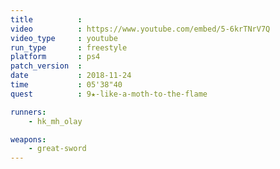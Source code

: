 ```yaml
---
title          :
video          : https://www.youtube.com/embed/5-6krTNrV7Q
video_type     : youtube
run_type       : freestyle
platform       : ps4
patch_version  :
date           : 2018-11-24
time           : 05'38"40
quest          : 9★-like-a-moth-to-the-flame

runners:
    - hk_mh_olay

weapons:
    - great-sword
---
```

